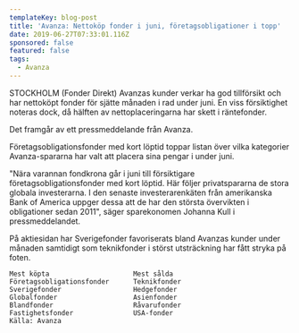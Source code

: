 ```yaml
---
templateKey: blog-post
title: 'Avanza: Nettoköp fonder i juni, företagsobligationer i topp'
date: 2019-06-27T07:33:01.116Z
sponsored: false
featured: false
tags:
  - Avanza
---
```

STOCKHOLM (Fonder Direkt) Avanzas kunder verkar ha god tillförsikt och har nettoköpt fonder för sjätte månaden i rad under juni. En viss försiktighet noteras dock, då hälften av nettoplaceringarna har skett i räntefonder.



Det framgår av ett pressmeddelande från Avanza.



Företagsobligationsfonder med kort löptid toppar listan över vilka kategorier Avanza-spararna har valt att placera sina pengar i under juni.



"Nära varannan fondkrona går i juni till försiktigare företagsobligationsfonder med kort löptid. Här följer privatspararna de stora globala investerarna. I den senaste investerarenkäten från amerikanska Bank of America uppger dessa att de har den största övervikten i obligationer sedan 2011", säger sparekonomen Johanna Kull i pressmeddelandet.



På aktiesidan har Sverigefonder favoriserats bland Avanzas kunder under månaden samtidigt som teknikfonder i störst utsträckning har fått stryka på foten.

```
Mest köpta                     Mest sålda                      
Företagsobligationsfonder      Teknikfonder                    
Sverigefonder                  Hedgefonder                     
Globalfonder                   Asienfonder                     
Blandfonder                    Råvarufonder                    
Fastighetsfonder               USA-fonder                      
Källa: Avanza
```
